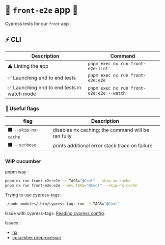 # 🚀 `front-e2e` app 🚀

Cypress tests for our `front` app

## ⚡ CLI

| Description                                 | Command                                  |
| ------------------------------------------- | ---------------------------------------- |
| ⚠️ Linting the app                          | `pnpm exec nx run front-e2e:lint`        |
| ✅ Launching end to end tests               | `pnpm exec nx run front-e2e:e2e`         |
| ✅ Launching end to end tests in watch mode | `pnpm exec nx run front-e2e:e2e --watch` |

### 🔶 Useful flags

| flag                 | Description                                        |
| -------------------- | -------------------------------------------------- |
| ⬛ `--skip-nx-cache` | disables nx caching; the command will be ran fully |
| ⬛ `--verbose`       | prints additional error stack trace on failure     |

### WIP cucumber

pnpm way :

```bash
pnpm nx run front-e2e:e2e -e TAGS="@Cool" --skip-nx-cache
pnpm nx run front-e2e:e2e --env.TAGS="@Cool" --skip-nx-cache
```

Trying to use cypress-tags:

```bash
./node_modules/.bin/cypress-tags run -e TAGS="@Cool"
```

Issue with cypress-tags: [Reading cypress config](https://github.com/TheBrainFamily/cypress-cucumber-preprocessor/blob/7031d0283330bca814d6923d35d984224622b4cf/cypress-tags.js#L33).

Issues :

- [nx](https://github.com/nrwl/nx/search?q=cucumber&type=issues)
- [cucumber preprocessor](https://github.com/TheBrainFamily/cypress-cucumber-preprocessor/search?q=monorepo&type=issues)
